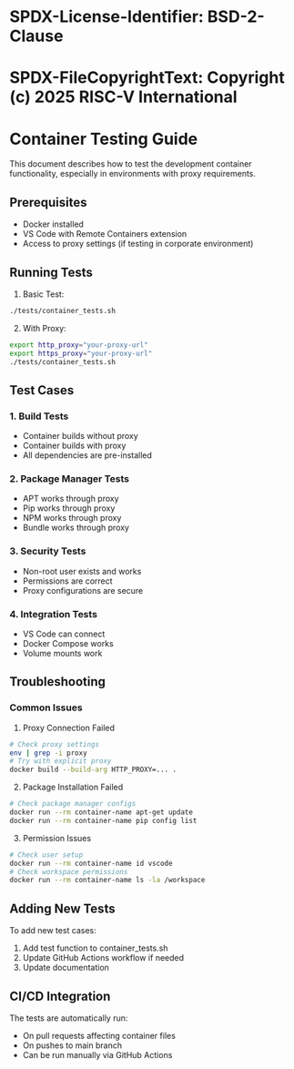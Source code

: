 # SPDX-License-Identifier: BSD-2-Clause
# SPDX-FileCopyrightText: Copyright (c) 2025 RISC-V International

# Container Testing Guide

This document describes how to test the development container functionality, especially in environments with proxy requirements.

## Prerequisites

- Docker installed
- VS Code with Remote Containers extension
- Access to proxy settings (if testing in corporate environment)

## Running Tests

1. Basic Test:
```bash
./tests/container_tests.sh
```

2. With Proxy:
```bash
export http_proxy="your-proxy-url"
export https_proxy="your-proxy-url"
./tests/container_tests.sh
```

## Test Cases

### 1. Build Tests
- Container builds without proxy
- Container builds with proxy
- All dependencies are pre-installed

### 2. Package Manager Tests
- APT works through proxy
- Pip works through proxy
- NPM works through proxy
- Bundle works through proxy

### 3. Security Tests
- Non-root user exists and works
- Permissions are correct
- Proxy configurations are secure

### 4. Integration Tests
- VS Code can connect
- Docker Compose works
- Volume mounts work

## Troubleshooting

### Common Issues

1. Proxy Connection Failed
```bash
# Check proxy settings
env | grep -i proxy
# Try with explicit proxy
docker build --build-arg HTTP_PROXY=... .
```

2. Package Installation Failed
```bash
# Check package manager configs
docker run --rm container-name apt-get update
docker run --rm container-name pip config list
```

3. Permission Issues
```bash
# Check user setup
docker run --rm container-name id vscode
# Check workspace permissions
docker run --rm container-name ls -la /workspace
```

## Adding New Tests

To add new test cases:
1. Add test function to container_tests.sh
2. Update GitHub Actions workflow if needed
3. Update documentation

## CI/CD Integration

The tests are automatically run:
- On pull requests affecting container files
- On pushes to main branch
- Can be run manually via GitHub Actions
